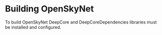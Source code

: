 # Building OpenSkyNet

To build OpenSkyNet DeepCore and DeepCoreDependencies libraries must be installed and configured.